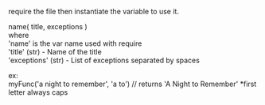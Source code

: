 require the file then instantiate the variable to use it.

name( title, exceptions )<br>
where<br>
'name' is the var name used with require<br>
'title' (str) - Name of the title<br>
'exceptions' (str) - List of exceptions separated by spaces<br>

ex:<br>
  myFunc('a night to remember', 'a to') // returns 'A Night to Remember' *first letter always caps
